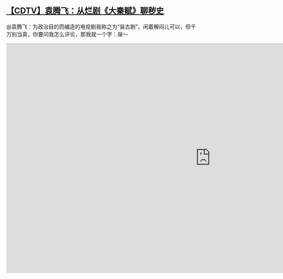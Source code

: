<!--1608627154000-->
[【CDTV】袁腾飞：从烂剧《大秦赋》聊秽史](https://chinadigitaltimes.net/chinese/2020/12/%e3%80%90cdtv%e3%80%91%e8%a2%81%e8%85%be%e9%a3%9e%ef%bc%9a%e4%bb%8e%e7%83%82%e5%89%a7%e3%80%8a%e5%a4%a7%e7%a7%a6%e8%b5%8b%e3%80%8b%e8%81%8a%e7%a7%bd%e5%8f%b2/)
------

<p>@袁腾飞：为政治目的而编造的电视剧我称之为“装古剧”，闲着解闷儿可以，但千万别当真，你要问我怎么评论，那我就一个字：屎～ </p><p><iframe title="從爛劇「大秦賦」聊穢史" width="1080" height="608" src="https://www.youtube.com/embed/_fyZxOAq96o?feature=oembed" frameborder="0" allow="accelerometer; autoplay; clipboard-write; encrypted-media; gyroscope; picture-in-picture" allowfullscreen=""></iframe></p>
